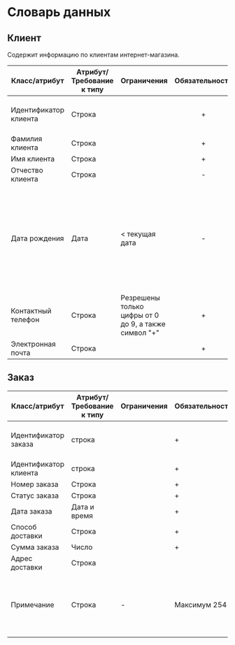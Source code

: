 # Словарь данных

## Клиент

Содержит информацию по клиентам интернет-магазина.

|Класс/атрибут|Атрибут/Требование к типу|Ограничения|Обязательность|Примечание|
|--|--|--|:--:|--|
|Идентификатор клиента|Строка||+|Создается автоматически<br>Значение уникально<br>|
|Фамилия клиента|Строка||+||
|Имя клиента|Строка||+||
|Отчество клиента|Строка||-||
|Дата рождения|Дата| < текущая дата|-|Заполняется клиентом.<br>Используется для применения скидок ко дню рождения и для отправки поздравительных электронных открыток или сообщений на телефон|
|Контактный телефон|Строка|Резрешены только цифры от 0 до 9, а также символ "+"|+||
|Электронная почта|Строка||+||

## Заказ
|Класс/атрибут|Атрибут/Требование к типу|Ограничения|Обязательность|Примечание|
|--|--|--|--|--|
|Идентификатор заказа|строка||+|Создается автоматически<br>Значение уникально|
|Идентификатор клиента|строка||+||Уникальный идентификатор клиента|
|Номер заказа|Строка||+||
|Статус заказа|Строка||+||
|Дата заказа|Дата и время||+||
|Способ доставки|Строка||+||
|Сумма заказа|Число||+||
|Адрес доставки|Строка||||
|Примечание|Строка|-|Максимум 254|Любые специальные инструкции по заменам и/или доставке, связанные с заказом.|
